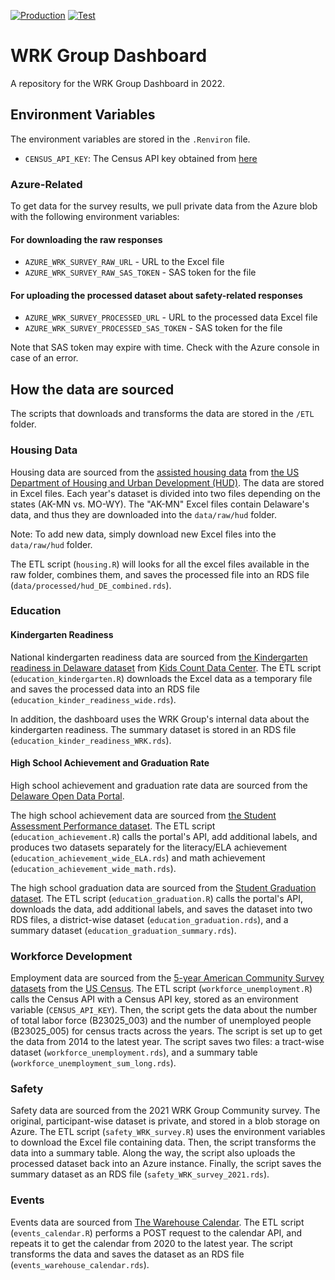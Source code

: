 [![Production](https://img.shields.io/badge/Deployment-Production-78BE20)](https://techimpact.shinyapps.io/WRK-dashboard) [![Test](https://img.shields.io/badge/Deployment-Test-0057B8)](https://techimpact.shinyapps.io/WRK-dashboard-test)

# WRK Group Dashboard

A repository for the WRK Group Dashboard in 2022.

## Environment Variables

The environment variables are stored in the `.Renviron` file.

-   `CENSUS_API_KEY`: The Census API key obtained from [here](https://api.census.gov/data/key_signup.html)

### Azure-Related

To get data for the survey results, we pull private data from the Azure blob with the following environment variables:

#### For downloading the raw responses

-   `AZURE_WRK_SURVEY_RAW_URL` - URL to the Excel file
-   `AZURE_WRK_SURVEY_RAW_SAS_TOKEN` - SAS token for the file

#### For uploading the processed dataset about safety-related responses

-   `AZURE_WRK_SURVEY_PROCESSED_URL` - URL to the processed data Excel file
-   `AZURE_WRK_SURVEY_PROCESSED_SAS_TOKEN` - SAS token for the file

Note that SAS token may expire with time. Check with the Azure console in case of an error.

## How the data are sourced

The scripts that downloads and transforms the data are stored in the `/ETL` folder.

### Housing Data

Housing data are sourced from the [assisted housing data](https://www.huduser.gov/portal/datasets/assthsg.html) from [the US Department of Housing and Urban Development (HUD)](https://www.hud.gov/). The data are stored in Excel files. Each year's dataset is divided into two files depending on the states (AK-MN vs. MO-WY). The "AK-MN" Excel files contain Delaware's data, and thus they are downloaded into the `data/raw/hud` folder.

Note: To add new data, simply download new Excel files into the `data/raw/hud` folder.

The ETL script (`housing.R`) will looks for all the excel files available in the raw folder, combines them, and saves the processed file into an RDS file (`data/processed/hud_DE_combined.rds`).

### Education

#### Kindergarten Readiness

National kindergarten readiness data are sourced from [the Kindergarten readiness in Delaware dataset](https://datacenter.kidscount.org/data/tables/10050-kindergarten-readiness?loc=9&loct=2#detailed/2/any/false/1729,37,871,870/3284,3285,6044,6046,6047/19442) from [Kids Count Data Center](https://datacenter.kidscount.org/). The ETL script (`education_kindergarten.R`) downloads the Excel data as a temporary file and saves the processed data into an RDS file (`education_kinder_readiness_wide.rds`).

In addition, the dashboard uses the WRK Group's internal data about the kindergarten readiness. The summary dataset is stored in an RDS file (`education_kinder_readiness_WRK.rds`).

#### High School Achievement and Graduation Rate

High school achievement and graduation rate data are sourced from the [Delaware Open Data Portal](https://data.delaware.gov/).

The high school achievement data are sourced from [the Student Assessment Performance dataset](https://data.delaware.gov/Education/Student-Assessment-Performance/ms6b-mt82). The ETL script (`education_achievement.R`) calls the portal's API, add additional labels, and produces two datasets separately for the literacy/ELA achievement (`education_achievement_wide_ELA.rds`) and math achievement (`education_achievement_wide_math.rds`).

The high school graduation data are sourced from the [Student Graduation dataset](https://data.delaware.gov/Education/Student-Graduation/t7e6-zcnn). The ETL script (`education_graduation.R`) calls the portal's API, downloads the data, add additional labels, and saves the dataset into two RDS files, a district-wise dataset (`education_graduation.rds`), and a summary dataset (`education_graduation_summary.rds`).

### Workforce Development

Employment data are sourced from the [5-year American Community Survey datasets](https://www.census.gov/programs-surveys/acs) from the [US Census](https://www.census.gov/). The ETL script (`workforce_unemployment.R`) calls the Census API with a Census API key, stored as an environment variable (`CENSUS_API_KEY`). Then, the script gets the data about the number of total labor force (B23025_003) and the number of unemployed people (B23025_005) for census tracts across the years. The script is set up to get the data from 2014 to the latest year. The script saves two files: a tract-wise dataset (`workforce_unemployment.rds`), and a summary table (`workforce_unemployment_sum_long.rds`).

### Safety

Safety data are sourced from the 2021 WRK Group Community survey. The original, participant-wise dataset is private, and stored in a blob storage on Azure. The ETL script (`safety_WRK_survey.R`) uses the environment variables to download the Excel file containing data. Then, the script transforms the data into a summary table. Along the way, the script also uploads the processed dataset back into an Azure instance. Finally, the script saves the summary dataset as an RDS file (`safety_WRK_survey_2021.rds`).

### Events

Events data are sourced from [The Warehouse Calendar](https://thewarehouse.recdesk.com/Community/Calendar). The ETL script (`events_calendar.R`) performs a POST request to the calendar API, and repeats it to get the calendar from 2020 to the latest year. The script transforms the data and saves the dataset as an RDS file (`events_warehouse_calendar.rds`).
